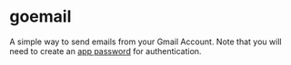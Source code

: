 # goemail

A simple way to send emails from your Gmail Account. Note that you will need to create an [app password](https://support.google.com/accounts/answer/185833?hl=en) for authentication.
